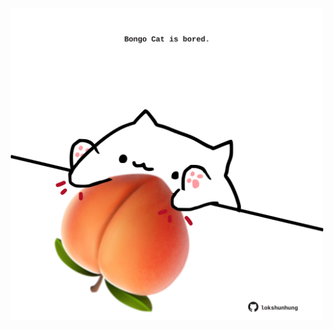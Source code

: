 <!-- built at 30/07/2022, 07:00:49 UTC -->
<p align="center">
  <img width="500" height="500" src="./ReadmeImage.svg">
</p>

